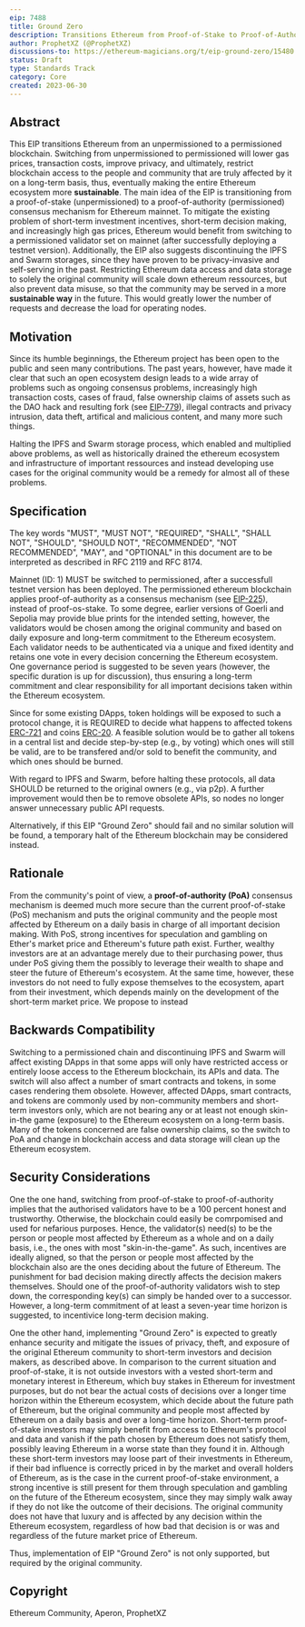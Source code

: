 ```yaml
---
eip: 7488
title: Ground Zero
description: Transitions Ethereum from Proof-of-Stake to Proof-of-Authority, as required by the community
author: ProphetXZ (@ProphetXZ)
discussions-to: https://ethereum-magicians.org/t/eip-ground-zero/15480
status: Draft
type: Standards Track
category: Core
created: 2023-06-30
---
```


## Abstract

This EIP transitions Ethereum from an unpermissioned to a permissioned blockchain. Switching from unpermissioned to permissioned will lower gas prices, transaction costs, improve privacy, and ultimately, restrict blockchain access to the people and community that are truly affected by it on a long-term basis, thus, eventually making the entire Ethereum ecosystem more **sustainable**. The main idea of the EIP is transitioning from a proof-of-stake (unpermissioned) to a proof-of-authority (permissioned) consensus mechanism for Ethereum mainnet. To mitigate the existing problem of short-term investment incentives, short-term decision making, and increasingly high gas prices, Ethereum would benefit from switching to a permissioned validator set on mainnet (after successfully deploying a testnet version).
Additionally, the EIP also suggests discontinuing the IPFS and Swarm storages, since they have proven to be privacy-invasive and self-serving in the past. Restricting Ethereum data access and data storage to solely the original community will scale down ethereum ressources, but also prevent data misuse, so that the community may be served in a more **sustainable way** in the future. This would greatly lower the number of requests and decrease the load for operating nodes. 

## Motivation

Since its humble beginnings, the Ethereum project has been open to the public and seen many contributions. The past years, however, have made it clear that such an open ecosystem design leads to a wide array of problems such as ongoing consensus problems, increasingly high transaction costs, cases of fraud, false ownership claims of assets such as the DAO hack and resulting fork (see [EIP-779](./eip-779.md)), illegal contracts and privacy intrusion, data theft, artifical and malicious content, and many more such things. 

Halting the IPFS and Swarm storage process, which enabled and multiplied above problems, as well as historically drained the ethereum ecosystem and infrastructure of important ressources and instead developing use cases for the original community would be a remedy for almost all of these problems.

## Specification

The key words "MUST", "MUST NOT", "REQUIRED", "SHALL", "SHALL NOT", "SHOULD", "SHOULD NOT", "RECOMMENDED", "NOT RECOMMENDED", "MAY", and "OPTIONAL" in this document are to be interpreted as described in RFC 2119 and RFC 8174.

Mainnet (ID: 1) MUST be switched to permissioned, after a successfull testnet version has been deployed. The permissioned ethereum blockchain applies proof-of-authority as a consensus mechanism (see [EIP-225](./eip-225.md)), instead of proof-os-stake. To some degree, earlier versions of Goerli and Sepolia may provide blue prints for the intended setting, however, the validators would be chosen among the original community and based on daily exposure and long-term commitment to the Ethereum ecosystem. Each validator needs to be authenticated via a unique and fixed identity and retains one vote in every decision concerning the Ethereum ecosystem. One governance period is suggested to be seven years (however, the specific duration is up for discussion), thus ensuring a long-term commitment and clear responsibility for all important decisions taken within the Ethereum ecosystem.

Since for some existing DApps, token holdings will be exposed to such a protocol change, it is REQUIRED to decide what happens to affected tokens [ERC-721](./eip-721.md) and coins [ERC-20](./eip-20.md). A feasible solution would be to gather all tokens in a central list and decide step-by-step (e.g., by voting) which ones will still be valid, are to be transfered and/or sold to benefit the community, and which ones should be burned.

With regard to IPFS and Swarm, before halting these protocols, all data SHOULD be returned to the original owners (e.g., via p2p). A further improvement would then be to remove obsolete APIs, so nodes no longer answer unnecessary public API requests.

Alternatively, if this EIP "Ground Zero" should fail and no similar solution will be found, a temporary halt of the Ethereum blockchain may be considered instead.

## Rationale

From the community's point of view, a **proof-of-authority (PoA)** consensus mechanism is deemed much more secure than the current proof-of-stake (PoS) mechanism and puts the original community and the people most affected by Ethereum on a daily basis in charge of all important decision making. With PoS, strong incentives for speculation and gambling on Ether's market price and Ethereum's future path exist. Further, wealthy investors are at an advantage merely due to their purchasing power, thus under PoS giving them the possibly to leverage their wealth to shape and steer the future of Ethereum's ecosystem. At the same time, however, these investors do not need to fully expose themselves to the ecosystem, apart from their investment, which depends mainly on the development of the short-term market price. We propose to instead 

## Backwards Compatibility

Switching to a permissioned chain and discontinuing IPFS and Swarm will affect existing DApps in that some apps will only have restricted access or entirely loose access to the Ethereum blockchain, its APIs and data. The switch will also affect a number of smart contracts and tokens, in some cases rendering them obsolete. However, affected DApps, smart contracts, and tokens are commonly used by non-community members and short-term investors only, which are not bearing any or at least not enough skin-in-the game (exposure) to the Ethereum ecosystem on a long-term basis. Many of the tokens concerned are false ownership claims, so the switch to PoA and change in blockchain access and data storage will clean up the Ethereum ecosystem.

## Security Considerations

One the one hand, switching from proof-of-stake to proof-of-authority implies that the authorised validators have to be a 100 percent honest and trustworthy. Otherwise, the blockchain could easily be comrpomised and used for nefarious purposes. Hence, the validator(s) need(s) to be the person or people most affected by Ethereum as a whole and on a daily basis, i.e., the ones with most "skin-in-the-game". As such, incentives are ideally aligned, so that the person or people most affected by the blockchain also are the ones deciding about the future of Ethereum. The punishment for bad decision making directly affects the decision makers themselves. Should one of the proof-of-authority validators wish to step down, the corresponding key(s) can simply be handed over to a successor. However, a long-term commitment of at least a seven-year time horizon is suggested, to incentivice long-term decision making.

One the other hand, implementing "Ground Zero" is expected to greatly enhance security and mitigate the issues of privacy, theft, and exposure of the original Ethereum community to short-term investors and decision makers, as described above. In comparison to the current situation and proof-of-stake, it is not outside investors with a vested short-term and monetary interest in Ethereum, which buy stakes in Ethereum for investment purposes, but do not bear the actual costs of decisions over a longer time horizon within the Ethereum ecosystem, which decide about the future path of Ethereum, but the original community and people most affected by Ethereum on a daily basis and over a long-time horizon. Short-term proof-of-stake investors may simply benefit from access to Ethereum's protocol and data and vanish if the path chosen by Ethereum does not satisfy them, possibly leaving Ethereum in a worse state than they found it in. Although these short-term investors may loose part of their investments in Ethereum, if their bad influence is correctly priced in by the market and overall holders of Ethereum, as is the case in the current proof-of-stake environment, a strong incentive is still present for them through speculation and gambling on the future of the Ethereum ecosystem, since they may simply walk away if they do not like the outcome of their decisions. The original community does not have that luxury and is affected by any decision within the Ethereum ecosystem, regardless of how bad that decision is or was and regardless of the future market price of Ethereum.

Thus, implementation of EIP "Ground Zero" is not only supported, but required by the original community.

## Copyright

Ethereum Community, Aperon, ProphetXZ
